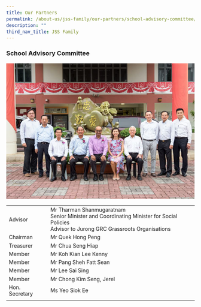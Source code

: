 ```yaml
---
title: Our Partners
permalink: /about-us/jss-family/our-partners/school-advisory-committee/
description: ""
third_nav_title: JSS Family
---
```

### School Advisory Committee

![](/images/JurongSS-015.jpg)

| | |
|---|---|
| Advisor | Mr Tharman Shanmugaratnam<br>Senior Minister and Coordinating Minister for Social Policies<br>Advisor to Jurong GRC Grassroots Organisations |
| Chairman | Mr Quek Hong Peng |
| Treasurer | Mr Chua Seng Hiap |
| Member | Mr Koh Kian Lee Kenny |
| Member | Mr Pang Sheh Fatt Sean |
| Member | Mr Lee Sai Sing |
| Member | Mr Chong Kim Seng, Jerel |
| Hon. Secretary | Ms Yeo Siok Ee |
| | |